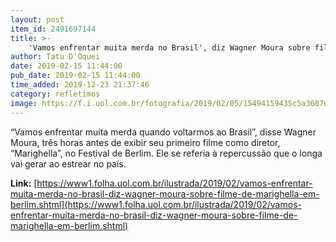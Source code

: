```yaml
---
layout: post
item_id: 2491697144
title: >-
    'Vamos enfrentar muita merda no Brasil', diz Wagner Moura sobre filme de Marighella em Berlim
author: Tatu D'Oquei
date: 2019-02-15 11:44:00
pub_date: 2019-02-15 11:44:00
time_added: 2019-12-23 21:37:46
category: refletimos
image: https://f.i.uol.com.br/fotografia/2019/02/05/15494159435c5a3607d1296_1549415943_3x2_rt.jpg
---
```


“Vamos enfrentar muita merda quando voltarmos ao Brasil”, disse Wagner Moura, três horas antes de exibir seu primeiro filme como diretor, “Marighella”, no Festival de Berlim. Ele se referia à repercussão que o longa vai gerar ao estrear no país.

**Link:** [https://www1.folha.uol.com.br/ilustrada/2019/02/vamos-enfrentar-muita-merda-no-brasil-diz-wagner-moura-sobre-filme-de-marighella-em-berlim.shtml](https://www1.folha.uol.com.br/ilustrada/2019/02/vamos-enfrentar-muita-merda-no-brasil-diz-wagner-moura-sobre-filme-de-marighella-em-berlim.shtml)

